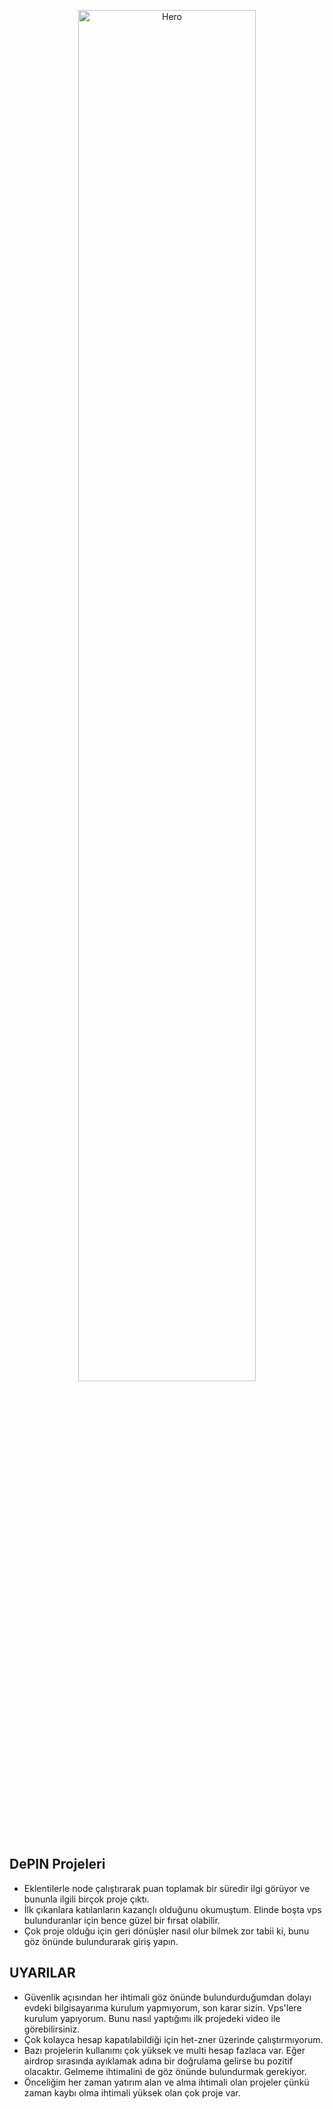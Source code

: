 <p align="center">
  <a href="https://orbisworlds.org">
    <img alt="Hero" src="https://github.com/user-attachments/assets/690c3d8e-dfae-419d-9813-0977c9a8a137" width="75%" />
  </a>
</p>

## DePIN Projeleri
- Eklentilerle node çalıştırarak puan toplamak bir süredir ilgi görüyor ve bununla ilgili birçok proje çıktı.
- İlk çıkanlara katılanların kazançlı olduğunu okumuştum. Elinde boşta vps bulunduranlar için bence güzel bir fırsat olabilir.
- Çok proje olduğu için geri dönüşler nasıl olur bilmek zor tabii ki, bunu göz önünde bulundurarak giriş yapın.

## UYARILAR
- Güvenlik açısından her ihtimali göz önünde bulundurduğumdan dolayı evdeki bilgisayarıma kurulum yapmıyorum, son karar sizin. Vps'lere kurulum yapıyorum. Bunu nasıl yaptığımı ilk projedeki video ile görebilirsiniz.
- Çok kolayca hesap kapatılabildiği için het-zner üzerinde çalıştırmıyorum.
- Bazı projelerin kullanımı çok yüksek ve multi hesap fazlaca var. Eğer airdrop sırasında ayıklamak adına bir doğrulama gelirse bu pozitif olacaktır. Gelmeme ihtimalini de göz önünde bulundurmak gerekiyor.
- Önceliğim her zaman yatırım alan ve alma ihtimali olan projeler çünkü zaman kaybı olma ihtimali yüksek olan çok proje var.
